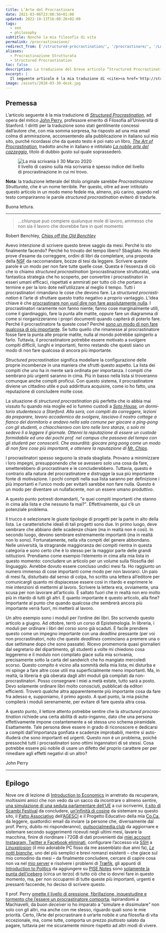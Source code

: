 ```yaml
---
title: L’Arte del Procrastinare
date: 2021-03-06T23:08:56+01:00
updated: 2022-10-13T16:08:26+02:00
tags:
  - zen
  - philosophy
subtitle: Nonché la mia filosofia di vita
permalink: /procrastinazione/
redirect_from: ['/structured-procrastination/', '/procrastinare/', '/LArte-del-procrastinare/']
aliases:
  - Procrastinazione Strutturata
  - Structured Procrastination
toc: false
description: La traduzione del breve articolo “Structured Procrastination” di John Perry, che esalta la magia e le qualità del procrastinare come arte e come filosofia di vita.
excerpt: |
  Il seguente articolo è la mia traduzione di <cite><a href='http://structuredprocrastination.com' hreflang='en' lang='en' title='Structured Procrastination'>Structured Procrastination</a></cite>, ad opera del mitico <a href='https://it.wikipedia.org/wiki/John_Perry' title='John Perry su Wikipedia'>John Perry</a>, professore emerito di Filosofia all’Università di Stanford. I diritti per la traduzione sono stati gentilmente concessi dall’autore che, con mia somma sorpresa, ha risposto ad una mia email colma di ammirazione, acconsentendo alla pubblicazione in italiano sul mio sito, purché ricordassi che da questo testo è poi nato un libro, <cite><a href='https://openlibrary.org/books/OL27141326M/The_art_of_procrastination' lang='en' hreflang='en' title='The Art of Procrastination in the Open Library'>The Art of Procrastination</a></cite>, tradotto anche in italiano e intitolato <cite>[La nobile arte del cazzeggio](https://openlibrary.org/books/OL32080362M/La_nobile_arte_del_cazzeggio 'La nobile arte del cazzeggio nella Open Library')</cite>, titolo di dubbio gusto sul quale soprassederò.
image: /assets/2020-03-30-desk.jpg
---
```

## Premessa

L’articolo seguente è la mia traduzione di <cite><a href='http://structuredprocrastination.com' hreflang='en' lang='en' title='Structured Procrastination'>Structured Procrastination</a></cite>, ad opera del mitico [John Perry](https://it.wikipedia.org/wiki/John_Perry 'John Perry su Wikipedia'), professore emerito di Filosofia all’Università di Stanford. I diritti per la traduzione sono stati gentilmente concessi dall’autore che, con mia somma sorpresa, ha risposto ad una mia email colma di ammirazione, acconsentendo alla pubblicazione in italiano sul mio sito, purché ricordassi che da questo testo è poi nato un libro, <cite><a href='https://openlibrary.org/books/OL27141326M/The_art_of_procrastination' lang='en' hreflang='en' title='The Art of Procrastination in the Open Library'>The Art of Procrastination</a></cite>, tradotto anche in italiano e intitolato <cite>[La nobile arte del cazzeggio](https://openlibrary.org/books/OL32080362M/La_nobile_arte_del_cazzeggio 'La nobile arte del cazzeggio nella Open Library')</cite>, titolo di dubbio gusto sul quale soprassederò.

<figure>
		<img src='{{ image }}' alt='La mia scrivania il 30 Marzo 2020' class='u-photo'>
	<figcaption>Il livello di casino sulla mia scrivania è spesso indice del livello di procrastinazione in cui mi trovo.</figcaption>
</figure>

<div class='yellow box'>
	<strong>Nota</strong>: la traduzione letterale del titolo originale sarebbe <i>Procrastinazione Strutturata</i>, che è un nome terribile. Per questo, oltre ad aver intitolato questo articolo in un modo meno fedele ma, almeno, più carino, quando nel testo compariranno le parole <i>structured procrastination</i> eviterò di tradurle.
</div>

Buona lettura.

---

> …chiunque può compiere qualunque mole di lavoro, ammesso che non sia il lavoro che dovrebbe fare in quel momento

<p class='cite'>Robert Benchley, <cite><a href='https://openlibrary.org/books/OL6050512M/Chips_off_the_old_Benchley' lang='en' hreflang='en' title='Chips off the Old Benchley'>Chips off the Old Benchley</a></cite></p>

Avevo intenzione di scrivere questo breve saggio da mesi. Perché lo sto finalmente facendo? Perché ho trovato del tempo libero? Sbagliato. Ho delle prove d’esame da correggere, ordini di libri da completare, una proposta della [NSF](https://it.wikipedia.org/wiki/National_Science_Foundation 'National Science Foundation') da raccomandare, bozze di tesi da leggere. Scrivere queste parole è un modo per non fare tutte quelle cose. Questa è l’essenza di ciò che io chiamo *structured procrastination* (procrastinazione strutturata), una fantastica strategia che ho scoperto, per convertire i procrastinatori in esseri umani efficaci, rispettati e ammirati per tutto ciò che portano a termine e per la loro dote nell’utilizzare al meglio il tempo. Tutti i procrastinatori rimandano le cose che devono fare. La <em lang='en'>structured procrastination</em> è l’arte di sfruttare questo tratto negativo a proprio vantaggio. L’idea chiave è che <u>procrastinare non vuol dire non fare assolutamente nulla</u>. I procrastinatori raramente non fanno niente; fanno cose marginalmente utili, come il giardinaggio, fare la punta alle matite, oppure fare un diagramma di come si riorganizzeranno i propri documenti quando capiterà di poterlo fare. Perché il procrastinatore fa queste cose? Perché <u>sono un modo di non fare qualcosa di più importante</u>. Se tutto quello che rimanesse al procrastinatore fosse fare la punta alle proprie matite, nulla al mondo potrebbe spingerlo a farlo. Tuttavia, il procrastinatore potrebbe essere motivato a svolgere compiti difficili, lunghi e importanti, fermo restando che questi siano un modo di non fare qualcosa di ancora più importante.

<em lang='en'>Structured procrastination</em> significa modellare la configurazione delle proprie incombenze in una maniera che sfrutti questo aspetto. La lista dei compiti che uno ha in mente sarà ordinata per importanza. I compiti che sembrano più urgenti saranno in cima. Più in basso nella lista si troveranno comunque anche compiti proficui. Con questo sistema, il procrastinatore diviene un cittadino utile e può addirittura acquisire, come io ho fatto, una reputazione di concludere molte cose.

La situazione di <em lang='en'>structured procrastination</em> più perfetta che io abbia mai vissuto fu quando mia moglie ed io fummo custodi a <cite lang='en'><a href='https://web.archive.org/web/20201031020140/https://resed.stanford.edu/residences/find-house/soto' hreflang='en' title='SOTO - Residential Education'>Soto House</a>, un dormitorio studentesco a Stanford. Alla sera, con compiti da correggere, lezioni da preparare, lavoro accademico da svolgere, lasciavo il nostro <i lang='en'>cottage</i> a fianco del dormitorio e andavo nella sala comune per giocare a ping-pong con gli studenti, o chiacchieravo con loro nelle loro stanze, o solo mi sedevo lì a leggere il giornale. Ottenni la reputazione di essere un custode formidabile ed uno dei pochi prof. nel campus che passava del tempo con gli studenti per conoscerli. Che assurdità: giocare ping pong come un modo di non fare cose più importanti, e ottenere la reputazione di <cite lang='en'><a href='https://en.wikipedia.org/wiki/Goodbye,_Mr._Chips' title='“Goodbye, Mr. Chips” on Wikipedia'>Mr. Chips</a></cite>.

I procrastinatori spesso seguono la strada sbagliata. Provano a minimizzare i loro impegni, presupponendo che se avessero solo una cosa da fare, smetterebbero di procrastinare e le concluderebbero. Tuttavia, questo è contrario alla natura del procrastinatore e distrugge la sua più importante fonte di motivazione. I pochi compiti nella sua lista saranno per definizione i più importanti e l’unico modo per evitarli sarebbe non fare nulla. Questo è un modo per diventare un nullafacente, non un essere umano produttivo.

A questo punto potresti domandarti, <q>e quei compiti importanti che stanno in cima alla lista e che nessuno fa mai?</q>. Effettivamente, qui c’è un potenziale problema.

Il trucco è selezionare le giuste tipologie di progetti per la parte in alto della lista. Le caratteristiche ideali di tali progetti sono due. In primo luogo, deve sembrare che abbiano delle scadenze chiare (ma in realtà non è così). In secondo luogo, devono sembrare estremamente importanti (ma in realtà non lo sono). Fortunatamente, nella vita compiti del genere abbondano. Nelle università, la stragrande maggioranza dei compiti rientra in questa categoria e sono certo che è lo stesso per la maggior parte delle grandi istituzioni. Prendiamo come esempio l’elemento in cima alla mia lista in questo momento: concludere un articolo per un volume sulla filosofia del linguaggio. Avrebbe dovuto essere concluso undici mesi fa. Ho raggiunto un numero immenso di cose importanti come modo per non lavorarci. Un paio di mesi fa, disturbato dal senso di colpa, ho scritto una lettera all’editore per comunicargli quanto mi dispiacesse essere così in ritardo e esprimere le mie intenzioni di mettermi al lavoro. Scrivere la lettera era, ovviamente, una scusa per non lavorare all’articolo. È saltato fuori che in realtà non ero molto più in ritardo di tutti gli altri. E quanto importante è questo articolo, alla fine? Importante al punto che quando qualcosa che sembrerà ancora più importante verrà fuori, mi metterò al lavoro.

Un altro esempio sono i moduli per l’ordine dei libri. Sto scrivendo questo articolo a giugno. Ad ottobre, terrò un corso di Epistemologia. In libreria, i moduli per ordinare i libri del corso sono già scaduti. È facile prendere questo come un impegno importante con una <em lang='en'>deadline</em> pressante (per voi non procrastinatori, noto che queste <em lang='en'>deadlines</em> cominciano a premere una o due settimane dopo che sono passate). Ricevo promemoria quasi giornalieri dal segretario del dipartimento, gli studenti a volte mi chiedono cosa leggeremo e il modulo non compilato giace sulla mia scrivania, precisamente sotto la carta del sandwich che ho mangiato mercoledì scorso. Questo compito è vicino alla sommità della mia lista; mi disturba e mi spinge a fare altre cose utili ma superficialmente meno importanti. Ma, in realtà, la libreria è già oberata dagli altri moduli già compilati da non-procrastinatori. Posso consegnare i miei a metà estate, tutto sarà a posto. Devo solamente ordinare libri molto conosciuti, pubblicati da editori efficienti. Troverò qualche altra apparentemente più importante cosa da fare fra adesso e, supponiamo, il primo agosto. A quel punto, la mia psiche compilerà i moduli serenamente, per evitare di fare questa altra cosa.

A questo punto, il lettore attento potrebbe sentire che la <em lang='en'>structured procrastination</em> richiede una certa abilità di auto-inganno, dato che una persona effettivamente impone costantemente a sé stessa uno schema piramidale. Esattamente. Tale persona deve essere in grado di riconoscere e dedicarsi a compiti dall’importanza gonfiata e scadenze improbabili, mentre si auto-illuderà che sono importanti ed urgenti. Questo non è un problema, poiché pressoché tutti i procrastinatori sono ottimi ingannatori di sé stessi. Cosa potrebbe essere più nobile di usare un difetto del proprio carattere per per rimediare agli effetti negativi di un altro?

<p class='cite'>John Perry</p>

---

## Epilogo

Nove ore di lezione di [Introduction to Economics](http://web.archive.org/https://unive.it/data/insegnamento/281395 'Ca’ Foscari - Introduction to Economics') in arretrato da recuperare, moltissimi amici che non vedo da un sacco da incontrare o almeno sentire, [una simulazione di una seduta parlamentare dell’UE](https://univiu.org/viu-life/veumeu-2021 'VeUMEU 2021 | Venice Universities’ Model European Union') a cui iscrivermi, [il sito di Scambi Festival](https://scambi.org 'Scambi') da concludere, [un’infinità di cosine](/dev 'Website Development') da sistemare su questo sito, il [Patto Associativo](https://it.wikipedia.org/wiki/Patto_Associativo 'Patto Associativo AGESCI su Wikipedia') dell’[AGESCI](https://agesci.it 'AGESCI') e il Progetto Educativo della mia [Co.Ca.](https://it.wikipedia.org/wiki/Comunit%C3%A0_Capi 'Comunità Capi su Wikipedia') da leggere, quattordici email da inviare (a persone che, diversamente dal prof. Perry, dubito mi risponderanno), [quitsocialmedia.club](https://quitsocialmedia.club 'Quit Social Media') da aggiornare e sistemare secondo suggerimenti ricevuti negli ultimi mesi, lavare la macchina, finire di riordinare i 72GB di dati provenienti dai [miei account Instagram, Twitter e Facebook eliminati](/quit-and-switch 'Quit and Switch'), configurare l’accesso via [SSH](https://it.wikipedia.org/wiki/Secure_Shell 'SSH su Wikipedia') a <cite>[Linuxplosion](/linuxplosion 'Linuxplosion')</cite> (il mio adorabile PC fisso da me assemblato due anni fa), [<cite>Le notti bianche</cite>](https://it.wikipedia.org/wiki/Le_notti_bianche '“Le notti bianche” su Wikipedia'), uno dei più semplici e brevi romanzi esistenti – che giace sul mio comodino da mesi – da finalmente concludere, cercare di capire cosa non va nel [mio server](/server 'Tommi’s Server') e risolvere i problemi di [Træfik](https://traefik.io 'Træfik'), gli appunti di [Introduction to Politics](https://web.archive.org/web/20240226232932/https://www.unive.it/data/insegnamento/281391/programma) da aggiungere su [PISE Notes](https://pise-notes.club 'PISE Notes') sono <u>solamente la punta dell’iceberg</u> (circa un terzo) di tutto ciò che io dovrei fare in questo momento, ma, per non occuparmi di tutte queste più importanti, urgenti e pressanti faccende, ho deciso di scrivere questo.

Il prof. Perry <u>omette il livello di pressione, fibrillazione, inquestudine e tormento che l’essere un procrastinatore comporta</u>; ispirandomi a Machiavelli, da buon <em lang='en'>deceiver</em> io ho imparato a <q>simulare e dissimulare</q> non solo con gli altri, ma anche con me stesso, riguardo quali sono le mie priorità.
Certo, l’Arte del procrastinare è un’arte nobile e una filosofia di vita eccezionale, ma, come tutte, comporta un prezzo piuttosto salato da pagare, tuttavia per me sicuramente minore rispetto ad altri modi di vivere.

